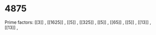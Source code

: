 # 4875

Prime factors: [[3]] , [[1625]] , [[5]] , [[325]] , [[5]] , [[65]] , [[5]] , [[13]] , [[13]] , 